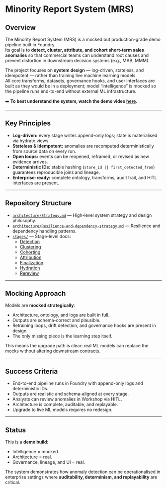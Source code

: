 # Minority Report System (MRS)

## Overview
The Minority Report System (MRS) is a mocked but production-grade demo pipeline built in Foundry.  
Its goal is to **detect, cluster, attribute, and cohort short-term sales anomalies** so that commercial teams can understand root causes and prevent distortion in downstream decision systems (e.g., MAB, MMM).  

The project focuses on **system design** — log-driven, stateless, and idempotent — rather than training live machine learning models.  
All core transforms, datasets, governance hooks, and user interfaces are built as they would be in a deployment; model “intelligence” is mocked so the pipeline runs end-to-end without external ML infrastructure.  

➡️ **To best understand the system, watch the demo video [here](INSERT-LINK).**

---

## Key Principles
- **Log-driven:** every stage writes append-only logs; state is materialised via hydrate views.  
- **Stateless & idempotent:** anomalies are recomputed deterministically from source data on every run.  
- **Open loops:** events can be reopened, reframed, or revised as new evidence arrives.  
- **Deterministic IDs:** stable hashing (`store_id || first_detected_from`) guarantees reproducible joins and lineage.  
- **Enterprise-ready:** complete ontology, transforms, audit trail, and HITL interfaces are present.  

---

## Repository Structure
- [`architecture/Strategy.md`](./architecture/Strategy.md) — High-level system strategy and design philosophy.  
- [`architecture/Resilience-and-dependency-strategy.md`](./architecture/Resilience-and-dependency-strategy.md) — Resilience and dependency handling patterns.  
- [`stages/`](./stages) — Stage-level docs:  
  - [Detection](./stages/detection_stage.md)  
  - [Clustering](./stages/clustering_stage.md)  
  - [Cohorting](./stages/cohorting_stage.md)  
  - [Attribution](./stages/attribution_stage.md)  
  - [Finalization](./stages/finalization_stage.md)  
  - [Hydration](./stages/hydration_stage.md)  
  - [Rereview](./stages/rereview_stage.md)  

---

## Mocking Approach
Models are **mocked strategically**:
- Architecture, ontology, and logs are built in full.  
- Outputs are schema-correct and plausible.  
- Retraining loops, drift detection, and governance hooks are present in design.  
- The only missing piece is the learning step itself.  

This means the upgrade path is clear: real ML models can replace the mocks without altering downstream contracts.

---

## Success Criteria
- End-to-end pipeline runs in Foundry with append-only logs and deterministic IDs.  
- Outputs are realistic and schema-aligned at every stage.  
- Analysts can review anomalies in Workshop via HITL.  
- Architecture is complete, auditable, and replayable.  
- Upgrade to live ML models requires no redesign.  

---

## Status
This is a **demo build**:  
- Intelligence = mocked.  
- Architecture = real.  
- Governance, lineage, and UI = real.  

The system demonstrates how anomaly detection can be operationalised in enterprise settings where **auditability, determinism, and replayability** are critical.
